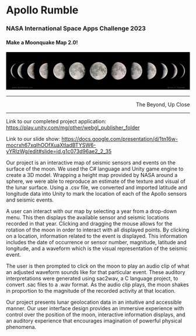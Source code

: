 # Apollo Rumble
### NASA International Space Apps Challenge 2023
#### Make a Moonquake Map 2.0!

![image info](moonPhases.jpg)

---
<p align="right">The Beyond, Up Close</p>

---

Link to our completed project application: https://play.unity.com/mg/other/webgl_publisher_folder

Link to our slide show: https://docs.google.com/presentation/d/1tn16w-mocrxh67xqIhOOfXuaXtIadBTYSW6-yYRIzWg/edit#slide=id.g1c073d96ae2_2_35


Our project is an interactive map of seismic sensors and events on the surface of the moon. We used the C# language and Unity game engine to create a 3D model. 
Wrapping a height map provided by NASA around a sphere, we were able to reproduce an estimate of the texture and visual of the lunar surface. 
Using a .csv file, we converted and imported latitude and longitude data into Unity to mark the location of each of the Apollo sensors and seismic events. 

A user can interact with our map by selecting a year from a drop-down menu. This then displays the available sensor and seismic locations recorded in that year. 
Clicking and dragging the mouse allows for the rotation of the moon in order to interact with all displayed points. By clicking on a location, information related 
to the event is displayed. This information includes the date of occurrence or sensor number, magnitude, latitude and longitude, and a waveform which is the visual 
representation of the seismic event.

The user is then prompted to click on the moon to play an audio clip of what an adjusted waveform sounds like for that particular event. These auditory interpretations were generated using sac2wav, a C language project, to convert .sac files to a .wav format. As the audio clip plays, the moon shakes in proportion to the magnitude of the recorded activity at that location.

Our project presents lunar geolocation data in an intuitive and accessible manner. Our user interface design provides an immersive experience with control over the position of the moon, interactive information displays, and an auditory experience that encourages imagination of powerful physical phenomena.
